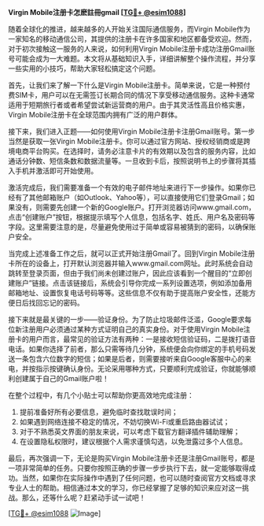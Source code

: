 **Virgin Mobile注册卡怎麽註冊gmail [[TG💪+ @esim1088](https://t.me/s/esim1088)]**

随着全球化的推进，越来越多的人开始关注国际通信服务，而Virgin Mobile作为一家知名的移动通信公司，其提供的注册卡在许多国家和地区都备受欢迎。然而，对于初次接触这一服务的人来说，如何利用Virgin Mobile注册卡成功注册Gmail账号可能会成为一大难题。本文将从基础知识入手，详细讲解整个操作流程，并分享一些实用的小技巧，帮助大家轻松搞定这个问题。

首先，让我们来了解一下什么是Virgin Mobile注册卡。简单来说，它是一种预付费SIM卡，用户可以在无需签订长期合同的情况下享受移动通信服务。这种卡通常适用于短期旅行者或者希望尝试新运营商的用户。由于其灵活性高且价格实惠，Virgin Mobile注册卡在全球范围内拥有广泛的用户群体。

接下来，我们进入正题——如何使用Virgin Mobile注册卡注册Gmail账号。第一步当然是获取一张Virgin Mobile注册卡。你可以通过官方网站、授权经销商或是跨境电商平台购买。在选择时，请务必注意卡片的有效期以及包含的服务内容，比如通话分钟数、短信条数和数据流量等。一旦收到卡后，按照说明书上的步骤将其插入手机并激活即可开始使用。

激活完成后，我们需要准备一个有效的电子邮件地址来进行下一步操作。如果你已经有了其他邮箱账户（如Outlook、Yahoo等），可以直接使用它们登录Gmail；如果没有，则需要先创建一个新的Google账户。打开浏览器访问www.gmail.com，点击“创建账户”按钮，根据提示填写个人信息，包括名字、姓氏、用户名及密码等字段。这里需要注意的是，尽量避免使用过于简单或容易被猜到的密码，以确保账户安全。

当完成上述准备工作之后，就可以正式开始注册Gmail了。回到Virgin Mobile注册卡所在的设备上，打开默认浏览器并输入www.gmail.com网址。此时系统会自动跳转至登录页面，但由于我们尚未创建过账户，因此应该看到一个醒目的“立即创建账户”链接。点击该链接后，系统会引导你完成一系列设置选项，例如添加备用邮箱地址、设置恢复电话号码等等。这些信息不仅有助于提高账户安全性，还能方便日后找回忘记的密码。

接下来就是最关键的一步——验证身份。为了防止垃圾邮件泛滥，Google要求每位新注册用户必须通过某种方式证明自己的真实身份。对于使用Virgin Mobile注册卡的用户而言，最常见的验证方法有两种：一是接收短信验证码，二是拨打语音电话。如果你选择了前者，那么只需等待几分钟，系统便会向你绑定的手机号码发送一条包含六位数字的短信；如果是后者，则需要接听来自Google客服中心的来电，并按指示按键确认身份。无论采用哪种方式，只要顺利完成验证，你就能够顺利创建属于自己的Gmail账户啦！

在整个过程中，有几个小贴士可以帮助你更高效地完成注册：

1. 提前准备好所有必要信息，避免临时查找耽误时间；
2. 如果遇到网络连接不稳定的情况，不妨切换Wi-Fi或重启路由器试试；
3. 对于不熟悉英文界面的朋友来说，可以考虑下载官方翻译插件辅助理解；
4. 在设置隐私权限时，建议根据个人需求谨慎勾选，以免泄露过多个人信息。

最后，再次强调一下，无论是购买Virgin Mobile注册卡还是注册Gmail账号，都是一项非常简单的任务。只要你按照正确的步骤一步步执行下去，就一定能够取得成功。当然，如果你在实际操作中遇到了任何问题，也可以随时查阅官方文档或寻求专业人士的帮助。相信通过本文的学习，你已经掌握了足够的知识来应对这一挑战。那么，还等什么呢？赶紧动手试一试吧！

[[TG💪+ @esim1088](https://t.me/s/esim1088) ![Image](https://i.postimg.cc/4NQfJmqS/Snipaste-2025-05-13-00-14-12.png)]